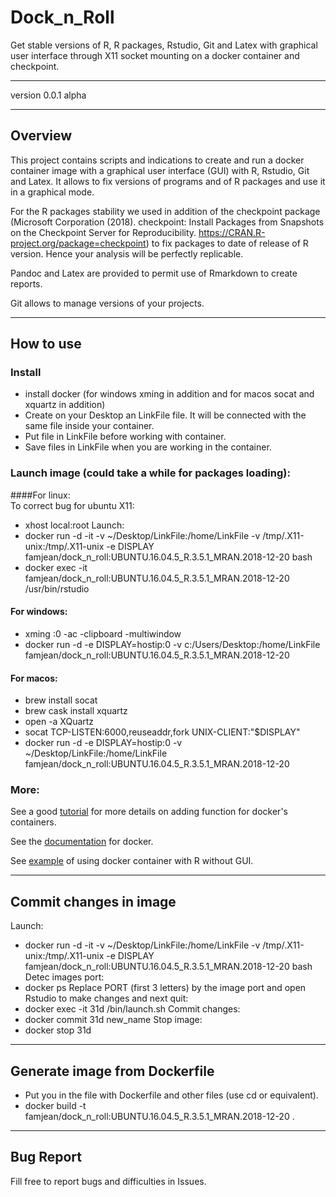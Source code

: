 # Dock_n_Roll  
Get stable versions of R, R packages, Rstudio, Git and Latex with graphical user interface through X11 socket mounting on a docker container and checkpoint.

***   

version 0.0.1 alpha   

***   
## Overview
This project contains scripts and indications to create and run a docker container image with a graphical user interface (GUI) with R, Rstudio, Git and Latex. It allows to fix versions of programs and of R packages and use it in a graphical mode.  

For the R packages stability we used in addition of the checkpoint package (Microsoft Corporation (2018). checkpoint: Install Packages from Snapshots on the Checkpoint Server for Reproducibility. https://CRAN.R-project.org/package=checkpoint) to fix packages to date of release of R version. Hence your analysis will be perfectly replicable.

Pandoc and Latex are provided to permit use of Rmarkdown to create reports.

Git allows to manage versions of your projects.

***
## How to use
### Install
+ install docker (for windows xming in addition and for macos socat and xquartz in addition)
+ Create on your Desktop an LinkFile file. It will be connected with the same file inside your container.
+ Put file in LinkFile before working with container.  
+ Save files in LinkFile when you are working in the container.


### Launch image (could take a while for packages loading):   
####For linux:  
To correct bug for ubuntu X11:
+ xhost local:root
Launch:
+ docker run -d -it -v ~/Desktop/LinkFile:/home/LinkFile -v /tmp/.X11-unix:/tmp/.X11-unix -e DISPLAY famjean/dock_n_roll:UBUNTU.16.04.5_R.3.5.1_MRAN.2018-12-20 bash    
+ docker exec -it famjean/dock_n_roll:UBUNTU.16.04.5_R.3.5.1_MRAN.2018-12-20 /usr/bin/rstudio

#### For windows:  
+ xming :0 -ac -clipboard -multiwindow   
+ docker run -d -e DISPLAY=hostip:0   -v c:/Users/Desktop:/home/LinkFile famjean/dock_n_roll:UBUNTU.16.04.5_R.3.5.1_MRAN.2018-12-20

#### For macos:   
+ brew install socat  
+ brew cask install xquartz   
+ open -a XQuartz  
+ socat TCP-LISTEN:6000,reuseaddr,fork UNIX-CLIENT:\"$DISPLAY\"   
+ docker run -d -e DISPLAY=hostip:0 -v ~/Desktop/LinkFile:/home/LinkFile famjean/dock_n_roll:UBUNTU.16.04.5_R.3.5.1_MRAN.2018-12-20   

### More:
See a good [tutorial](http://somatorio.org/en/post/running-gui-apps-with-docker/) for more details on adding function for docker's containers.

See the [documentation](https://docker-curriculum.com/) for docker.

See [example](https://www.r-bloggers.com/running-your-r-script-in-docker/amp/) of using docker container with R without GUI.

***
## Commit changes in image
Launch:
+ docker run -d -it -v ~/Desktop/LinkFile:/home/LinkFile -v /tmp/.X11-unix:/tmp/.X11-unix -e DISPLAY famjean/dock_n_roll:UBUNTU.16.04.5_R.3.5.1_MRAN.2018-12-20 bash    
Detec images port:
+ docker ps
Replace PORT (first 3 letters) by the image port and open Rstudio to make changes and next quit:
+ docker exec -it 31d /bin/launch.sh
Commit changes:
+ docker commit 31d new_name
Stop image:
+ docker stop 31d

***
## Generate image from Dockerfile
+ Put you in the file with Dockerfile and other files (use cd or equivalent).
+ docker build -t famjean/dock_n_roll:UBUNTU.16.04.5_R.3.5.1_MRAN.2018-12-20 .

***
## Bug Report   
Fill free to report bugs and difficulties in Issues.
